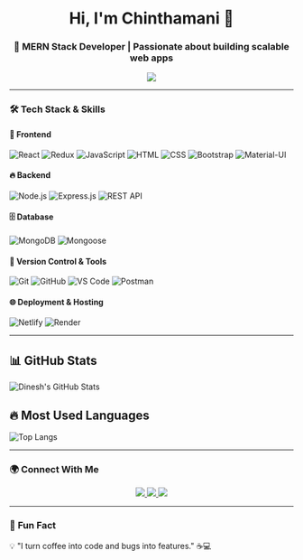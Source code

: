 <h1 align="center">Hi, I'm Chinthamani 👋</h1>
<h3 align="center">🚀 MERN Stack Developer | Passionate about building scalable web apps</h3>

<!-- Typing Animation -->
<p align="center">
  <img src="https://readme-typing-svg.herokuapp.com?font=Fira+Code&weight=500&size=22&pause=1000&color=F75C7E&center=true&vCenter=true&multiline=true&width=700&height=100&lines=Full+Stack+MERN+Developer;React+%7C+Node.js+%7C+MongoDB+%7C+Express.js;Building+scalable+web+applications">
</p>

---

### 🛠 **Tech Stack & Skills**

#### 🚀 **Frontend**
![React](https://img.shields.io/badge/-React-61DAFB?style=for-the-badge&logo=react&logoColor=black)
![Redux](https://img.shields.io/badge/-Redux-764ABC?style=for-the-badge&logo=redux&logoColor=white)
![JavaScript](https://img.shields.io/badge/-JavaScript-F7DF1E?style=for-the-badge&logo=javascript&logoColor=black)
![HTML](https://img.shields.io/badge/-HTML-E34F26?style=for-the-badge&logo=html5&logoColor=white)
![CSS](https://img.shields.io/badge/-CSS-1572B6?style=for-the-badge&logo=css3&logoColor=white)
![Bootstrap](https://img.shields.io/badge/-Bootstrap-7952B3?style=for-the-badge&logo=bootstrap&logoColor=white)
![Material-UI](https://img.shields.io/badge/-MUI-0081CB?style=for-the-badge&logo=mui&logoColor=white)

#### 🔥 **Backend**
![Node.js](https://img.shields.io/badge/-Node.js-339933?style=for-the-badge&logo=node.js&logoColor=white)
![Express.js](https://img.shields.io/badge/-Express.js-000000?style=for-the-badge&logo=express&logoColor=white)
![REST API](https://img.shields.io/badge/-RESTful%20APIs-blue?style=for-the-badge)

#### 🗄 **Database**
![MongoDB](https://img.shields.io/badge/-MongoDB-4EA94B?style=for-the-badge&logo=mongodb&logoColor=white)
![Mongoose](https://img.shields.io/badge/-Mongoose-red?style=for-the-badge)

#### 📌 **Version Control & Tools**
![Git](https://img.shields.io/badge/-Git-F05032?style=for-the-badge&logo=git&logoColor=white)
![GitHub](https://img.shields.io/badge/-GitHub-181717?style=for-the-badge&logo=github&logoColor=white)
![VS Code](https://img.shields.io/badge/-VSCode-007ACC?style=for-the-badge&logo=visual-studio-code&logoColor=white)
![Postman](https://img.shields.io/badge/-Postman-FF6C37?style=for-the-badge&logo=postman&logoColor=white)

#### 🌐 **Deployment & Hosting**
![Netlify](https://img.shields.io/badge/-Netlify-00C7B7?style=for-the-badge&logo=netlify&logoColor=white)
![Render](https://img.shields.io/badge/-Render-46E3B7?style=for-the-badge)

---

## 📊 GitHub Stats

![Dinesh's GitHub Stats](https://github-readme-stats.vercel.app/api?username=Chintha2525&show_icons=true&theme=synthwave)

## 🔥 Most Used Languages

![Top Langs](https://github-readme-stats.vercel.app/api/top-langs/?username=Chintha2525&layout=compact&theme=synthwave)

---

### 🌍 **Connect With Me**
<p align="center">
  <a href="https://www.linkedin.com/in/chinthamani-g-02b29a265" target="_blank">
    <img src="https://img.shields.io/badge/LinkedIn-0077B5?style=for-the-badge&logo=linkedin&logoColor=white" />
  </a>
  <a href="mailto:chinthamani2525@gmail.com" target="_blank">
    <img src="https://img.shields.io/badge/Gmail-D14836?style=for-the-badge&logo=gmail&logoColor=white" />
  </a>
  <a href="https://chinthamani-portfolio.netlify.app" target="_blank">
    <img src="https://img.shields.io/badge/Portfolio-%23000000.svg?style=for-the-badge&logo=firefox&logoColor=white" />
  </a>
</p>

---

### 🎯 **Fun Fact**
💡 "I turn coffee into code and bugs into features." ☕💻  
